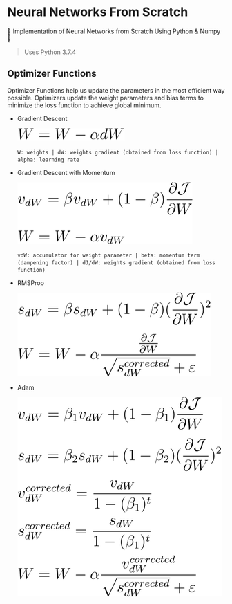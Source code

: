 # Neural Networks From Scratch

🌟 Implementation of Neural Networks from Scratch Using Python &amp; Numpy 🌟

> Uses Python 3.7.4

## Optimizer Functions

Optimizer Functions help us update the parameters in the most efficient way possible. Optimizers update the weight parameters and bias terms to minimize the loss function to achieve global minimum.

- Gradient Descent

  <img src="images/gd.svg">

  `W: weights | dW: weights gradient (obtained from loss function) | alpha: learning rate`

- Gradient Descent with Momentum

  <img src="images/momentum.svg">

  `vdW: accumulator for weight parameter | beta: momentum term (dampening factor) | dJ/dW: weights gradient (obtained from loss function)`

- RMSProp

  <img src="images/rms_prop.svg" />

- Adam

  <img src="images/adam.svg" />
